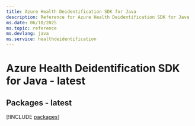 ```yaml
---
title: Azure Health Deidentification SDK for Java
description: Reference for Azure Health Deidentification SDK for Java
ms.date: 06/10/2025
ms.topic: reference
ms.devlang: java
ms.service: healthdeidentification
---
```

# Azure Health Deidentification SDK for Java - latest
## Packages - latest
[!INCLUDE [packages](health-deidentification-index.md)]